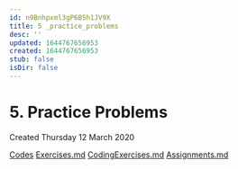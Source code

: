 ```yaml
---
id: n9Bnhpxml3gP6B5h1JV9X
title: 5 _practice_problems
desc: ''
updated: 1644767656953
created: 1644767656953
stub: false
isDir: false
---
```

# 5. Practice Problems
Created Thursday 12 March 2020

[Codes](./5._Practice_Problems/Codes)
[Exercises.md](./5._Practice_Problems/Quizzes&Exercises/Exercises.md)
[CodingExercises.md](./5._Practice_Problems/Quizzes&Exercises/CodingExercises.md)
[Assignments.md](./5._Practice_Problems/zAssignments/Assignments.md)

